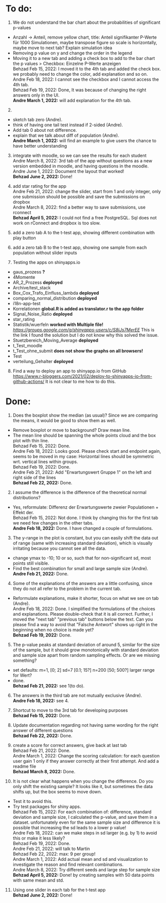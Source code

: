 # To do:  

1. We do not understand the bar chart about the probabilities of significant p-values  
- Anzahl -> Anteil, remove yellow chart, title: Anteil signifikanter P-Werte für 1000 Simulationen, maybe transpose figure so scale is horizontally, maybe move to next tab? Explain simulation idea  
- Removing p value on y and change the order in the legend  
- Moving it to a new tab and adding a check box to add to the bar chart the p values > Checkbox: Einzelne P-Werte anzeigen  
Behzad Feb 15, 2022: I moved it to the 4th tab and added the check box. we probably need to change the color, add explanation and so on.  
Andre Feb 18, 2022: I cannot see the checkbox and I cannot access the 4th tab.  
Behzad Feb 19, 2022: Done, It was because of changing the right answers only in the UI.  
**Andre March 1, 2022:** will add explanation for the 4th tab.  

2. 
-	sketch tab zero (Andre).  
-	think of having one tail test instead if 2-sided (Andre).  
-	Add tab 0 about not difference.  
-	explain that we talk about diff of population (Andre).  
**Andre March 1, 2022:** will find an example to give users the chance to have better understanding  
 
3. integrate with moodle, so we can see the results for each student  
Andre March 8, 2022:  3rd tab of the app without questions as a new version embedded in moodle, and having questions in the moodle.  
Andre June 1, 2022: Document the layout that worked!  
**Behzad June 2, 2022:** Done!  

4. add star rating for the app  
Andre Feb 21, 2022:  change the slider, start from 1 and only integer, only one submission should be possible and save the submissions on dropbox  
Andre March 8, 2022: find a better way to save submissions, use rconnect    
**Behzad April 5, 2022:** I could not find a free PostgreSQL. Sql does not work on rConnect and dropbox is too slow.   

5. add a zero tab A to the t-test app, showing different combination with play button  

6. add a zero tab B to the t-test app, showing one sample from each population without slider inputs  

7. Testing the apps on shinyapps.io  

- gaus_prozess **?**
- 4Momente
- AR_2_Prozess **deployed**
- Archive/test_stack
- Box_Cox_Trafo_Einfluss_lambda **deployed**
- comparing_normal_distribution **deployed**
- i18n-app-test
- Korrelationen **global.R is added as translator.r to the app folder**
- Signal_Noise_Ratio **deployed**
- star_rating
- Statistik/wuerfeln **worked with Multiple file!** *https://groups.google.com/g/shinyapps-users/c/S8iJs7MerEE*
This is the link I found the solution but I do not know why this solved the issue.  
- Stuetzbereich_Moving_Average **deployed**
- t_Test_moodle
- t_Test_ohne_submit **does not show the graphs on all browsers!**
- Test
- verteilung_Gehalter **deployed**

8. Find a way to deploy an app to shinyapp.io from GitHub  
https://www.r-bloggers.com/2021/02/deploy-to-shinyapps-io-from-github-actions/
It is not clear to me how to do this.  

# Done:  

1.  Does the boxplot show the median (as usual)? Since we are comparing the means, it would be good to show them as well.  
- Remove boxplot or move to background? Draw mean line.  
- The mean line should be spanning the whole points cloud and the box plot with thin line.  
Behzad Feb 15, 2022: Done.  
Andre Feb 18, 2022: Looks good. Please check start and endpoint again, seems to be moved in my case: Horizontal lines should be symmetric wrt. vertical lines within groups.  
Behzad Feb 19, 2022: Done.  
Andre Feb 21, 2022:  Add "Erwartungswert Gruppe 1" on the left and right side of the lines  
**Behzad Feb 22, 2022:** Done.  

2. I assume the difference is the difference of the theoretical normal distributions?  
- Yes, reformulate: Differenz der Erwartungswerte zweier Populationen + Effekt der.  
Behzad Feb 15, 2022: Not done. I think by changing this for the first tab we need few changes in the other tabs.  
**Andre Feb 18, 2022:**  Done. I have changed a couple of formulations. 

3.  The y-range in the plot is constant, but you can easily shift the data out of range (same with increasing standard deviation), which is visually irritating because you cannot see all the data.  
- change ymax to -10; 10 or so, such that for non-significant sd, most points still visible.  
- Find the best combination for small and large sample size (Andre).  
**Andre Feb 21, 2022:**  Done. 

4.  Some of the explanations of the answers are a little confusing, since they do not all refer to the problem in the current tab.   
- Reformulate explanations, make it shorter, focus on what we see on tab (Andre).  
Andre Feb 18, 2022: Done. I simplified the formulations of the choices and explanations. Please double-check that it is all correct. Further, I moved the "next tab" "previous tab" buttons below the text. Can you please find a way to avoid that "Falsche Antwort" shows up right in the beginning when no choice is made yet?  
**Behzad Feb 19, 2022:** Done.  

5.  The p-value peaks at standard deviation of around 5, similar for the size of the sample, but it should grow monotonically with standard deviation and sample size apart from random sampling effects. Or are we missing something?  
- set defaults: m=1, [0; 2] sd=7 [0.1; 15?] n=200 [50; 500?] larger range for Wert?  
- done.  
**Behzad Feb 21, 2022:**  see 1(to do).  

6.  The answers in the third tab are not mutually exclusive (Andre).  
**Andre Feb 18, 2022:**  see 4.  

7.  Shortcut to move to the 3rd tab for developing purposes  
**Behzad Feb 15, 2022:** Done.  

8. Update documentation regarding not having same wording for the right answer of different questions  
**Behzad Feb 22, 2022:** Done.  

9. create a score for correct answers, give back at last tab  
Behzad Feb 21, 2022:  Done.  
Andre March 1, 2022: Change the scoring calculation: for each question user gain 1 only if they answer correctly at their first attempt. And add a readme file  
**Behzad March 8, 2022:**  Done.  

10. It is not clear what happens when you change the difference. Do you only shift the existing sample? It looks like it, but sometimes the data shifts up, but the box seems to move down.  
- Test it to avoid this.  
- Try test packages for shiny apps.  
Behzad Feb 15, 2022: For each combination of: difference, standard deviation and sample size, I calculated the p-value, and save them in a dataset. unfortunately even for the same sample size and difference it is possible that increasing the sd leads to a lower p value!  
Andre Feb 18, 2022:  can we make steps in sd larger (e.g. by 1) to avoid  this or make it less likely?  
Behzad Feb 19, 2022: Done.  
Andre Feb 21, 2022:  will talk to Martin  
Behzad Feb 22, 2022: max: 9 per group!  
Andre March 1, 2022:  Add actual mean and sd and visualization to investigate the reason and find relevant combinations.  
Andre March 8, 2022:  Try different seeds and large step for sample size  
**Behzad April 5, 2022:** Done! by creating samples with 50 data points with same mean and std.  

11. Using one slider in each tab for the t-test app  
**Behzad June 2, 2022:** Done!  
